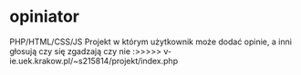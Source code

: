 # opiniator
PHP/HTML/CSS/JS
Projekt w którym użytkownik może dodać opinie, a inni głosują czy się zgadzają czy nie :>>>>>
v-ie.uek.krakow.pl/~s215814/projekt/index.php
